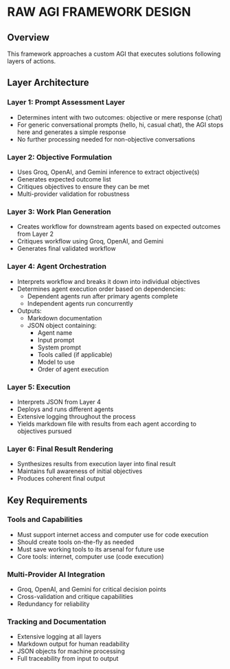 # RAW AGI FRAMEWORK DESIGN

## Overview
This framework approaches a custom AGI that executes solutions following layers of actions.

## Layer Architecture

### Layer 1: Prompt Assessment Layer
- Determines intent with two outcomes: objective or mere response (chat)
- For generic conversational prompts (hello, hi, casual chat), the AGI stops here and generates a simple response
- No further processing needed for non-objective conversations

### Layer 2: Objective Formulation
- Uses Groq, OpenAI, and Gemini inference to extract objective(s)
- Generates expected outcome list
- Critiques objectives to ensure they can be met
- Multi-provider validation for robustness

### Layer 3: Work Plan Generation
- Creates workflow for downstream agents based on expected outcomes from Layer 2
- Critiques workflow using Groq, OpenAI, and Gemini
- Generates final validated workflow

### Layer 4: Agent Orchestration
- Interprets workflow and breaks it down into individual objectives
- Determines agent execution order based on dependencies:
  - Dependent agents run after primary agents complete
  - Independent agents run concurrently
- Outputs:
  - Markdown documentation
  - JSON object containing:
    - Agent name
    - Input prompt
    - System prompt
    - Tools called (if applicable)
    - Model to use
    - Order of agent execution

### Layer 5: Execution
- Interprets JSON from Layer 4
- Deploys and runs different agents
- Extensive logging throughout the process
- Yields markdown file with results from each agent according to objectives pursued

### Layer 6: Final Result Rendering
- Synthesizes results from execution layer into final result
- Maintains full awareness of initial objectives
- Produces coherent final output

## Key Requirements

### Tools and Capabilities
- Must support internet access and computer use for code execution
- Should create tools on-the-fly as needed
- Must save working tools to its arsenal for future use
- Core tools: internet, computer use (code execution)

### Multi-Provider AI Integration
- Groq, OpenAI, and Gemini for critical decision points
- Cross-validation and critique capabilities
- Redundancy for reliability

### Tracking and Documentation
- Extensive logging at all layers
- Markdown output for human readability
- JSON objects for machine processing
- Full traceability from input to output
